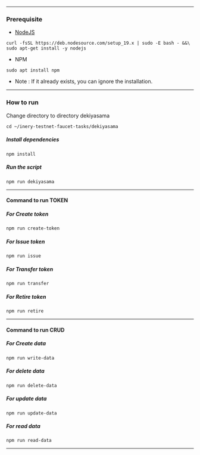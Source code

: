 _________________________
### Prerequisite

- [NodeJS](https://nodejs.org/en/)
```shell
curl -fsSL https://deb.nodesource.com/setup_19.x | sudo -E bash - &&\
sudo apt-get install -y nodejs
```
- NPM
```shell
sudo apt install npm
```
- Note :
If it already exists, you can ignore the installation.
_________________________

### How to run

Change directory to directory dekiyasama

```shell
cd ~/inery-testnet-faucet-tasks/dekiyasama
```

##### Install dependencies

```shell
npm install
```

##### Run the script

```
npm run dekiyasama
```

_________________________
#### Command to run TOKEN

##### For Create token
```
npm run create-token
```
##### For Issue token
```
npm run issue
```
##### For Transfer token
```
npm run transfer
```
##### For Retire token
```
npm run retire
```
_________________________

#### Command to run CRUD

##### For Create data
```
npm run write-data
```
##### For delete data
```
npm run delete-data
```
##### For update data
```
npm run update-data
```
##### For read data
```
npm run read-data
```
_________________________
